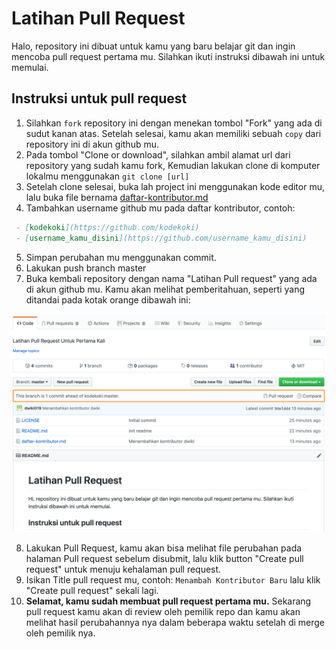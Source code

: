 # Latihan Pull Request

Halo, repository ini dibuat untuk kamu yang baru belajar git dan ingin mencoba pull request pertama mu. Silahkan ikuti instruksi dibawah ini untuk memulai.

## Instruksi untuk pull request

1. Silahkan `fork` repository ini dengan menekan tombol "Fork" yang ada di sudut kanan atas. Setelah selesai, kamu akan memiliki sebuah `copy` dari repository ini di akun github mu.
2. Pada tombol "Clone or download", silahkan ambil alamat url dari repository yang sudah kamu fork, Kemudian lakukan clone di komputer lokalmu menggunakan `git clone [url]`
3. Setelah clone selesai, buka lah project ini menggunakan kode editor mu, lalu buka file bernama [daftar-kontributor.md](https://github.com/kodekoki/Latihan-Pull-Request/blob/master/daftar-kontributor.md)
4. Tambahkan username github mu pada daftar kontributor, contoh:

```md
 - [kodekoki](https://github.com/kodekoki)
 - [username_kamu_disini](https://github.com/username_kamu_disini)
```
5. Simpan perubahan mu menggunakan commit.
6. Lakukan push branch master
7. Buka kembali repository dengan nama "Latihan Pull request" yang ada di akun github mu. Kamu akan melihat pemberitahuan, seperti yang ditandai pada kotak orange dibawah ini:

![pull-request](https://github.com/kodekoki/gallery/blob/master/snippet/belajar-git/pull%20request.png?raw=true)

8. Lakukan Pull Request, kamu akan bisa melihat file perubahan pada halaman Pull request sebelum disubmit, lalu klik button "Create pull request" untuk menuju kehalaman pull request.
9.  Isikan Title pull request mu, contoh: `Menambah Kontributor Baru` lalu klik "Create pull request" sekali lagi.
10.  **Selamat, kamu sudah membuat pull request pertama mu.** Sekarang pull request kamu akan di review oleh pemilik repo dan kamu akan melihat hasil perubahannya nya dalam beberapa waktu setelah di merge oleh pemilik nya.